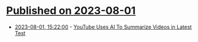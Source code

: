 # [Published on 2023-08-01](index.md)

* [2023-08-01, 15:22:00](https://tech.slashdot.org/story/23/08/01/154249/youtube-uses-ai-to-summarize-videos-in-latest-test?utm_source=rss1.0mainlinkanon&utm_medium=feed) - [YouTube Uses AI To Summarize Videos in Latest Test](https://tech.slashdot.org/story/23/08/01/154249/youtube-uses-ai-to-summarize-videos-in-latest-test?utm_source=rss1.0mainlinkanon&utm_medium=feed)
